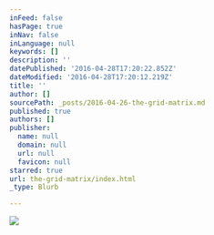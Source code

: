 ```yaml
---
inFeed: false
hasPage: true
inNav: false
inLanguage: null
keywords: []
description: ''
datePublished: '2016-04-28T17:20:22.852Z'
dateModified: '2016-04-28T17:20:12.219Z'
title: ''
author: []
sourcePath: _posts/2016-04-26-the-grid-matrix.md
published: true
authors: []
publisher:
  name: null
  domain: null
  url: null
  favicon: null
starred: true
url: the-grid-matrix/index.html
_type: Blurb

---
```

![](https://the-grid-user-content.s3-us-west-2.amazonaws.com/7f1dbf5c-3b7e-47d9-9d0c-9a0fbcf31bcd.jpg)